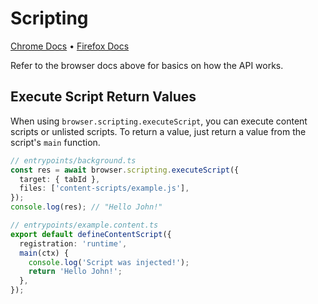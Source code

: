 # Scripting

[Chrome Docs](https://developer.chrome.com/docs/extensions/reference/api/scripting) • [Firefox Docs](https://developer.mozilla.org/en-US/docs/Mozilla/Add-ons/WebExtensions/API/scripting)

Refer to the browser docs above for basics on how the API works.

## Execute Script Return Values

When using `browser.scripting.executeScript`, you can execute content scripts or unlisted scripts. To return a value, just return a value from the script's `main` function.

```ts
// entrypoints/background.ts
const res = await browser.scripting.executeScript({
  target: { tabId },
  files: ['content-scripts/example.js'],
});
console.log(res); // "Hello John!"
```

```ts
// entrypoints/example.content.ts
export default defineContentScript({
  registration: 'runtime',
  main(ctx) {
    console.log('Script was injected!');
    return 'Hello John!';
  },
});
```
